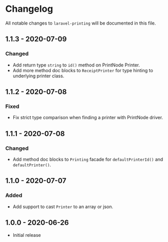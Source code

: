 # Changelog

All notable changes to `laravel-printing` will be documented in this file.

## 1.1.3 - 2020-07-09

### Changed
- Add return type `string` to `id()` method on PrintNode Printer.
- Add more method doc blocks to `ReceiptPrinter` for type hinting to underlying printer class.

## 1.1.2 - 2020-07-08

### Fixed
- Fix strict type comparison when finding a printer with PrintNode driver.

## 1.1.1 - 2020-07-08

### Changed
- Add method doc blocks to `Printing` facade for `defaultPrinterId()` and `defaultPrinter()`.

## 1.1.0 - 2020-07-07

### Added
- Add support to cast `Printer` to an array or json.

## 1.0.0 - 2020-06-26

- Initial release
